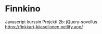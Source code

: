 # Finnkino
 Javascript kurssin Projekti 2b: jQuery-sovellus <br />
https://finkkari-kiiaseilonen.netlify.app/
